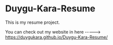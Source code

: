 # Duygu-Kara-Resume
This is my resume project.

You can check out my website in here -----> https://duygukara.github.io/Duygu-Kara-Resume/
